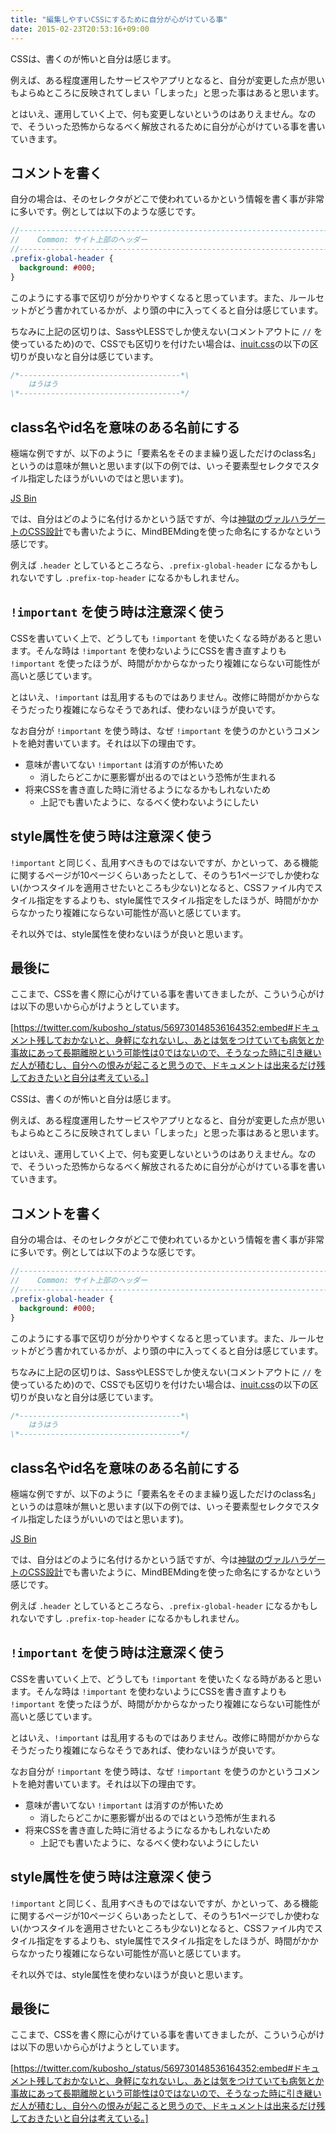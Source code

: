 ```yaml
---
title: "編集しやすいCSSにするために自分が心がけている事"
date: 2015-02-23T20:53:16+09:00
---
```


CSSは、書くのが怖いと自分は感じます。

例えば、ある程度運用したサービスやアプリとなると、自分が変更した点が思いもよらぬところに反映されてしまい「しまった」と思った事はあると思います。

とはいえ、運用していく上で、何も変更しないというのはありえません。なので、そういった恐怖からなるべく解放されるために自分が心がけている事を書いていきます。

## コメントを書く

自分の場合は、そのセレクタがどこで使われているかという情報を書く事が非常に多いです。例としては以下のような感じです。

```sass
//------------------------------------------------------------------------
//    Common: サイト上部のヘッダー
//------------------------------------------------------------------------
.prefix-global-header {
  background: #000;
}
```

このようにする事で区切りが分かりやすくなると思っています。また、ルールセットがどう書かれているかが、より頭の中に入ってくると自分は感じています。

ちなみに上記の区切りは、SassやLESSでしか使えない(コメントアウトに `//` を使っているため)ので、CSSでも区切りを付けたい場合は、[inuit.css](https://github.com/csswizardry/inuit.css)の以下の区切りが良いなと自分は感じています。

```css
/*------------------------------------*\
    はうはう
\*------------------------------------*/
```
## class名やid名を意味のある名前にする

極端な例ですが、以下のように「要素名をそのまま繰り返しただけのclass名」というのは意味が無いと思います(以下の例では、いっそ要素型セレクタでスタイル指定したほうがいいのではと思います)。

<a class="jsbin-embed" href="http://jsbin.com/vibejoqaka/4/embed?html,css,output">JS Bin</a><script src="http://static.jsbin.com/js/embed.js"></script>

では、自分はどのように名付けるかという話ですが、今は[神獄のヴァルハラゲートのCSS設計](http://blog.kubosho.com/entry/2014/12/09/valhalla-gate-css-architecture)でも書いたように、MindBEMdingを使った命名にするかなという感じです。

例えば `.header` としているところなら、`.prefix-global-header` になるかもしれないですし `.prefix-top-header` になるかもしれません。

## `!important` を使う時は注意深く使う

CSSを書いていく上で、どうしても `!important` を使いたくなる時があると思います。そんな時は `!important` を使わないようにCSSを書き直すよりも `!important` を使ったほうが、時間がかからなかったり複雑にならない可能性が高いと感じています。

とはいえ、`!important` は乱用するものではありません。改修に時間がかからなそうだったり複雑にならなそうであれば、使わないほうが良いです。

なお自分が `!important` を使う時は、なぜ `!important` を使うのかというコメントを絶対書いています。それは以下の理由です。

- 意味が書いてない `!important` は消すのが怖いため
  - 消したらどこかに悪影響が出るのではという恐怖が生まれる
- 将来CSSを書き直した時に消せるようになるかもしれないため
  - 上記でも書いたように、なるべく使わないようにしたい

## style属性を使う時は注意深く使う

`!important` と同じく、乱用すべきものではないですが、かといって、ある機能に関するページが10ページくらいあったとして、そのうち1ページでしか使わない(かつスタイルを適用させたいところも少ない)となると、CSSファイル内でスタイル指定をするよりも、style属性でスタイル指定をしたほうが、時間がかからなかったり複雑にならない可能性が高いと感じています。

それ以外では、style属性を使わないほうが良いと思います。

## 最後に

ここまで、CSSを書く際に心がけている事を書いてきましたが、こういう心がけは以下の思いから心がけようとしています。

[https://twitter.com/kubosho_/status/569730148536164352:embed#ドキュメント残しておかないと、身軽になれないし、あとは気をつけていても病気とか事故にあって長期離脱という可能性は0ではないので、そうなった時に引き継いだ人が積むし、自分への恨みが起こると思うので、ドキュメントは出来るだけ残しておきたいと自分は考えている。]

CSSは、書くのが怖いと自分は感じます。

例えば、ある程度運用したサービスやアプリとなると、自分が変更した点が思いもよらぬところに反映されてしまい「しまった」と思った事はあると思います。

とはいえ、運用していく上で、何も変更しないというのはありえません。なので、そういった恐怖からなるべく解放されるために自分が心がけている事を書いていきます。

## コメントを書く

自分の場合は、そのセレクタがどこで使われているかという情報を書く事が非常に多いです。例としては以下のような感じです。

```sass
//------------------------------------------------------------------------
//    Common: サイト上部のヘッダー
//------------------------------------------------------------------------
.prefix-global-header {
  background: #000;
}
```

このようにする事で区切りが分かりやすくなると思っています。また、ルールセットがどう書かれているかが、より頭の中に入ってくると自分は感じています。

ちなみに上記の区切りは、SassやLESSでしか使えない(コメントアウトに `//` を使っているため)ので、CSSでも区切りを付けたい場合は、[inuit.css](https://github.com/csswizardry/inuit.css)の以下の区切りが良いなと自分は感じています。

```css
/*------------------------------------*\
    はうはう
\*------------------------------------*/
```
## class名やid名を意味のある名前にする

極端な例ですが、以下のように「要素名をそのまま繰り返しただけのclass名」というのは意味が無いと思います(以下の例では、いっそ要素型セレクタでスタイル指定したほうがいいのではと思います)。

<a class="jsbin-embed" href="http://jsbin.com/vibejoqaka/4/embed?html,css,output">JS Bin</a><script src="http://static.jsbin.com/js/embed.js"></script>

では、自分はどのように名付けるかという話ですが、今は[神獄のヴァルハラゲートのCSS設計](http://blog.kubosho.com/entry/2014/12/09/valhalla-gate-css-architecture)でも書いたように、MindBEMdingを使った命名にするかなという感じです。

例えば `.header` としているところなら、`.prefix-global-header` になるかもしれないですし `.prefix-top-header` になるかもしれません。

## `!important` を使う時は注意深く使う

CSSを書いていく上で、どうしても `!important` を使いたくなる時があると思います。そんな時は `!important` を使わないようにCSSを書き直すよりも `!important` を使ったほうが、時間がかからなかったり複雑にならない可能性が高いと感じています。

とはいえ、`!important` は乱用するものではありません。改修に時間がかからなそうだったり複雑にならなそうであれば、使わないほうが良いです。

なお自分が `!important` を使う時は、なぜ `!important` を使うのかというコメントを絶対書いています。それは以下の理由です。

- 意味が書いてない `!important` は消すのが怖いため
  - 消したらどこかに悪影響が出るのではという恐怖が生まれる
- 将来CSSを書き直した時に消せるようになるかもしれないため
  - 上記でも書いたように、なるべく使わないようにしたい

## style属性を使う時は注意深く使う

`!important` と同じく、乱用すべきものではないですが、かといって、ある機能に関するページが10ページくらいあったとして、そのうち1ページでしか使わない(かつスタイルを適用させたいところも少ない)となると、CSSファイル内でスタイル指定をするよりも、style属性でスタイル指定をしたほうが、時間がかからなかったり複雑にならない可能性が高いと感じています。

それ以外では、style属性を使わないほうが良いと思います。

## 最後に

ここまで、CSSを書く際に心がけている事を書いてきましたが、こういう心がけは以下の思いから心がけようとしています。

[https://twitter.com/kubosho_/status/569730148536164352:embed#ドキュメント残しておかないと、身軽になれないし、あとは気をつけていても病気とか事故にあって長期離脱という可能性は0ではないので、そうなった時に引き継いだ人が積むし、自分への恨みが起こると思うので、ドキュメントは出来るだけ残しておきたいと自分は考えている。]
